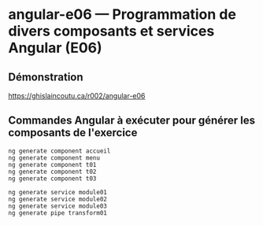 # angular-e06 &mdash; Programmation de divers composants et services Angular (E06)

## Démonstration
https://ghislaincoutu.ca/r002/angular-e06

## Commandes Angular à exécuter pour générer les composants de l'exercice
```
ng generate component accueil
ng generate component menu
ng generate component t01
ng generate component t02
ng generate component t03

ng generate service module01
ng generate service module02
ng generate service module03
ng generate pipe transform01
```
